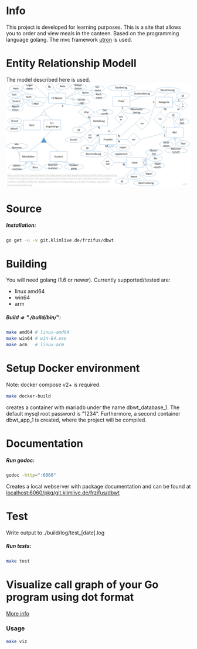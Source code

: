 # Info
This project is developed for learning purposes. This is a site that allows you to order and view meals in the canteen. Based on the programming language golang. The mvc framework [utron](https://github.com/gernest/utron) is used.

# Entity Relationship Modell
The model described here is used.
![ER Modell](./doc/erdiagramm.jpg "Entity-Relationship-Modell")

# Source

##### Installation:
```sh
go get -u -v git.klimlive.de/frzifus/dbwt
```

# Building

You will need golang (1.6 or newer).
Currently supported/tested are:
 - linux amd64
 - win64
 - arm

##### Build => "./build/bin/":
```sh
make amd64 # linux-amd64
make win64 # win-64.exe
make arm   # linux-arm
```

# Setup Docker environment
Note: docker compose v2+ is required.
```sh
make docker-build
```
creates a container with mariadb under the name dbwt_database_1. The default mysql root password is "1234". Furthermore, a second container dbwt_app_1 is created, where the project will be compiled.

# Documentation
##### Run godoc:
```sh
godoc -http=":6060"
```
Creates a local webserver with package documentation and can be found at [localhost:6060/pkg/git.klimlive.de/frzifus/dbwt](http://localhost:6060/pkg/git.klimlive.de/frzifus/dbwt/)

# Test

Write output to ./build/log/test_[date].log
##### Run tests:
```sh
make test
```

# Visualize call graph of your Go program using dot format
[More info](https://github.com/TrueFurby/go-callvis)
### Usage

```sh
make viz
```
